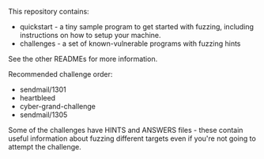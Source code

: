 This repository contains:
- quickstart - a tiny sample program to get started with fuzzing, including instructions on how to setup your machine.
- challenges - a set of known-vulnerable programs with fuzzing hints

See the other READMEs for more information.

Recommended challenge order:
- sendmail/1301
- heartbleed
- cyber-grand-challenge
- sendmail/1305

Some of the challenges have HINTS and ANSWERS files - these contain
useful information about fuzzing different targets even if you're
not going to attempt the challenge.
